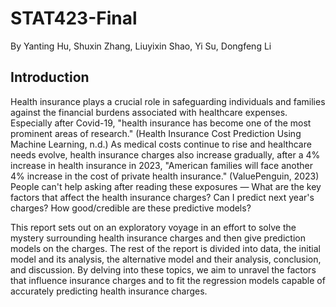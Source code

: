 # STAT423-Final

By Yanting Hu, Shuxin Zhang, Liuyixin Shao, Yi Su, Dongfeng Li

## Introduction

 Health insurance plays a crucial role in safeguarding individuals and families against the financial burdens associated with healthcare expenses. Especially after Covid-19, "health insurance has become one of the most prominent areas of research." (Health Insurance Cost Prediction Using Machine Learning, n.d.) As medical costs continue to rise and healthcare needs evolve, health insurance charges also increase gradually, after a 4% increase in health insurance in 2023, "American families will face another 4% increase in the cost of private health insurance." (ValuePenguin, 2023) People can't help asking after reading these exposures — What are the key factors that affect the health insurance charges? Can I predict next year's charges? How good/credible are these predictive models?

 This report sets out on an exploratory voyage in an effort to solve the mystery surrounding health insurance charges and then give prediction models on the charges. The rest of the report is divided into data, the initial model and its analysis, the alternative model and their analysis, conclusion, and discussion. By delving into these topics, we aim to unravel the factors that influence insurance charges and to fit the regression models capable of accurately predicting health insurance charges.

